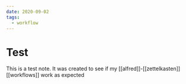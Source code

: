 ```yaml
---
date: 2020-09-02
tags:
  - workflow
---
```


# Test

This is a test note. It was created to see if my [[alfred]]-[[zettelkasten]] [[workflows]] work as expected

